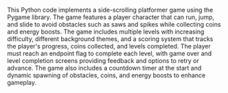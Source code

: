 This Python code implements a side-scrolling platformer game using the Pygame library. The game features a player character that can run, jump, and slide to avoid obstacles such as saws and spikes while collecting coins and energy boosts. The game includes multiple levels with increasing difficulty, different background themes, and a scoring system that tracks the player's progress, coins collected, and levels completed. The player must reach an endpoint flag to complete each level, with game over and level completion screens providing feedback and options to retry or advance. The game also includes a countdown timer at the start and dynamic spawning of obstacles, coins, and energy boosts to enhance gameplay.
